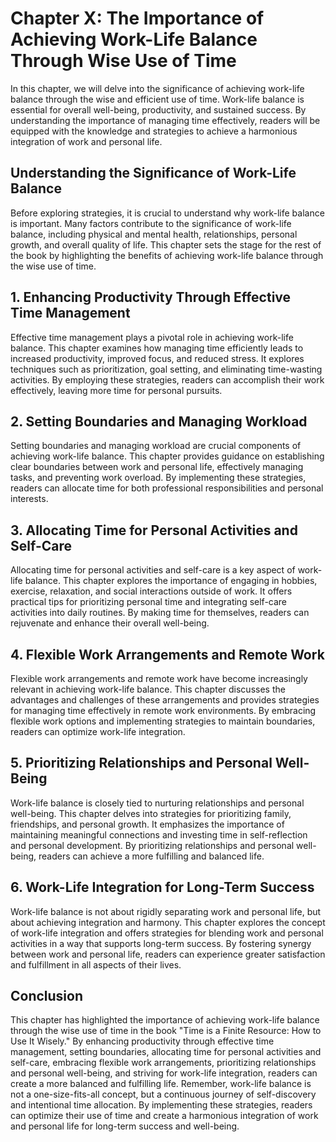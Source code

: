 Chapter X: The Importance of Achieving Work-Life Balance Through Wise Use of Time
=================================================================================

In this chapter, we will delve into the significance of achieving work-life balance through the wise and efficient use of time. Work-life balance is essential for overall well-being, productivity, and sustained success. By understanding the importance of managing time effectively, readers will be equipped with the knowledge and strategies to achieve a harmonious integration of work and personal life.

**Understanding the Significance of Work-Life Balance**
-------------------------------------------------------

Before exploring strategies, it is crucial to understand why work-life balance is important. Many factors contribute to the significance of work-life balance, including physical and mental health, relationships, personal growth, and overall quality of life. This chapter sets the stage for the rest of the book by highlighting the benefits of achieving work-life balance through the wise use of time.

**1. Enhancing Productivity Through Effective Time Management**
---------------------------------------------------------------

Effective time management plays a pivotal role in achieving work-life balance. This chapter examines how managing time efficiently leads to increased productivity, improved focus, and reduced stress. It explores techniques such as prioritization, goal setting, and eliminating time-wasting activities. By employing these strategies, readers can accomplish their work effectively, leaving more time for personal pursuits.

**2. Setting Boundaries and Managing Workload**
-----------------------------------------------

Setting boundaries and managing workload are crucial components of achieving work-life balance. This chapter provides guidance on establishing clear boundaries between work and personal life, effectively managing tasks, and preventing work overload. By implementing these strategies, readers can allocate time for both professional responsibilities and personal interests.

**3. Allocating Time for Personal Activities and Self-Care**
------------------------------------------------------------

Allocating time for personal activities and self-care is a key aspect of work-life balance. This chapter explores the importance of engaging in hobbies, exercise, relaxation, and social interactions outside of work. It offers practical tips for prioritizing personal time and integrating self-care activities into daily routines. By making time for themselves, readers can rejuvenate and enhance their overall well-being.

**4. Flexible Work Arrangements and Remote Work**
-------------------------------------------------

Flexible work arrangements and remote work have become increasingly relevant in achieving work-life balance. This chapter discusses the advantages and challenges of these arrangements and provides strategies for managing time effectively in remote work environments. By embracing flexible work options and implementing strategies to maintain boundaries, readers can optimize work-life integration.

**5. Prioritizing Relationships and Personal Well-Being**
---------------------------------------------------------

Work-life balance is closely tied to nurturing relationships and personal well-being. This chapter delves into strategies for prioritizing family, friendships, and personal growth. It emphasizes the importance of maintaining meaningful connections and investing time in self-reflection and personal development. By prioritizing relationships and personal well-being, readers can achieve a more fulfilling and balanced life.

**6. Work-Life Integration for Long-Term Success**
--------------------------------------------------

Work-life balance is not about rigidly separating work and personal life, but about achieving integration and harmony. This chapter explores the concept of work-life integration and offers strategies for blending work and personal activities in a way that supports long-term success. By fostering synergy between work and personal life, readers can experience greater satisfaction and fulfillment in all aspects of their lives.

**Conclusion**
--------------

This chapter has highlighted the importance of achieving work-life balance through the wise use of time in the book "Time is a Finite Resource: How to Use It Wisely." By enhancing productivity through effective time management, setting boundaries, allocating time for personal activities and self-care, embracing flexible work arrangements, prioritizing relationships and personal well-being, and striving for work-life integration, readers can create a more balanced and fulfilling life. Remember, work-life balance is not a one-size-fits-all concept, but a continuous journey of self-discovery and intentional time allocation. By implementing these strategies, readers can optimize their use of time and create a harmonious integration of work and personal life for long-term success and well-being.
